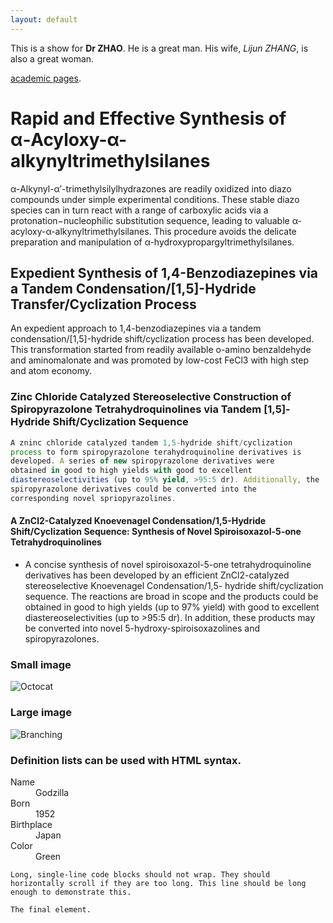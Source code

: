 ```yaml
---
layout: default
---
```


This is a show for **Dr ZHAO**. He is a great man. His wife, _Lijun ZHANG_, is also a great woman.

[academic pages](https://www.researchgate.net/profile/Tuan_Zhao).




# Rapid and Effective Synthesis of α‑Acyloxy-α-alkynyltrimethylsilanes

α-Alkynyl-α′-trimethylsilylhydrazones are readily oxidized into diazo compounds under simple experimental conditions. These stable diazo species can in turn react with a range of carboxylic acids via a protonation−nucleophilic substitution sequence, leading to valuable α-acyloxy-α-alkynyltrimethylsilanes. This procedure avoids the delicate preparation and manipulation of α-hydroxypropargyltrimethylsilanes.

## Expedient Synthesis of 1,4-Benzodiazepines via a Tandem Condensation/[1,5]-Hydride Transfer/Cyclization Process

An expedient approach to 1,4-benzodiazepines via a tandem condensation/[1,5]-hydride shift/cyclization process has been developed. This transformation started from readily available o-amino benzaldehyde and aminomalonate and was promoted by low-cost FeCl3 with high step and atom economy.

### Zinc Chloride Catalyzed Stereoselective Construction of Spiropyrazolone Tetrahydroquinolines via Tandem [1,5]-Hydride Shift/Cyclization Sequence

```js
A zninc chloride catalyzed tandem 1,5-hydride shift/cyclization
process to form spiropyrazolone terahydroquinoline derivatives is
developed. A series of new spiropyrazolone derivatives were
obtained in good to high yields with good to excellent
diastereoselectivities (up to 95% yield, >95:5 dr). Additionally, the
spiropyrazolone derivatives could be converted into the
corresponding novel spriopyrazolines.
```



#### A ZnCl2-Catalyzed Knoevenagel Condensation/1,5-Hydride Shift/Cyclization Sequence: Synthesis of Novel Spiroisoxazol-5-one Tetrahydroquinolines

*   A concise synthesis of novel spiroisoxazol-5-one tetrahydroquinoline derivatives has been developed by an efficient
ZnCl2-catalyzed stereoselective Knoevenagel Condensation/1,5-
hydride shift/cyclization sequence. The reactions are broad in
scope and the products could be obtained in good to high
yields (up to 97% yield) with good to excellent diastereoselectivities (up to >95:5 dr). In addition, these products
may be converted into novel 5-hydroxy-spiroisoxazolines and
spiropyrazolones.


### Small image

![Octocat](https://upload-images.jianshu.io/upload_images/7937377-1a233f8c88d0e10f.png)

### Large image

![Branching](https://guides.github.com/activities/hello-world/branching.png)


### Definition lists can be used with HTML syntax.

<dl>
<dt>Name</dt>
<dd>Godzilla</dd>
<dt>Born</dt>
<dd>1952</dd>
<dt>Birthplace</dt>
<dd>Japan</dd>
<dt>Color</dt>
<dd>Green</dd>
</dl>

```
Long, single-line code blocks should not wrap. They should horizontally scroll if they are too long. This line should be long enough to demonstrate this.
```

```
The final element.
```
